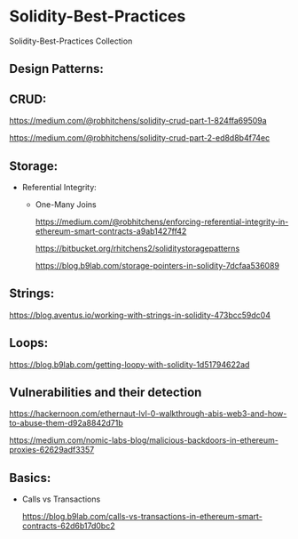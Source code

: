 # Solidity-Best-Practices
Solidity-Best-Practices Collection

## Design Patterns:

## CRUD:

https://medium.com/@robhitchens/solidity-crud-part-1-824ffa69509a

https://medium.com/@robhitchens/solidity-crud-part-2-ed8d8b4f74ec


## Storage:

- Referential Integrity:

   - One-Many Joins

      https://medium.com/@robhitchens/enforcing-referential-integrity-in-ethereum-smart-contracts-a9ab1427ff42

      https://bitbucket.org/rhitchens2/soliditystoragepatterns
      
      https://blog.b9lab.com/storage-pointers-in-solidity-7dcfaa536089

## Strings:

   https://blog.aventus.io/working-with-strings-in-solidity-473bcc59dc04
   
## Loops:

   https://blog.b9lab.com/getting-loopy-with-solidity-1d51794622ad
   
## Vulnerabilities and their detection

   https://hackernoon.com/ethernaut-lvl-0-walkthrough-abis-web3-and-how-to-abuse-them-d92a8842d71b
   
   https://medium.com/nomic-labs-blog/malicious-backdoors-in-ethereum-proxies-62629adf3357
   
   

## Basics:

- Calls vs Transactions

  https://blog.b9lab.com/calls-vs-transactions-in-ethereum-smart-contracts-62d6b17d0bc2

